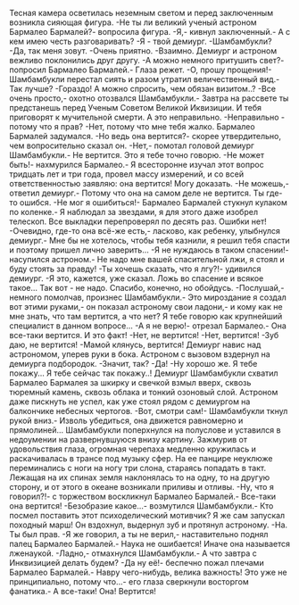   Тесная камера осветилась неземным светом и перед заключенным возникла сияющая фигура.
-Не ты ли великий ученый астроном Бармалео Бармалей?- вопросила фигура.
-Я,- кивнул заключенный.- А с кем имею честь разговаривать?
-Я - твой демиург.
-Шамбамбукли?
-Да, так меня зовут.
-Очень приятно.
-Взаимно.
Демиург и астроном вежливо поклонились друг другу.
-А можно немного притушить свет?- попросил Бармалео Бармалей.- Глаза режет.
-О, прошу прощения!- Шамбамбукли перестал сиять и разом утратил величественный вид.- Так лучше?
-Гораздо! А можно спросить, чем обязан визитом..?
-Все очень просто,- охотно отозвался Шамбамбукли.- Завтра на рассвете ты предстанешь перед Ученым Советом Великой Иквизиции. И тебя приговорят к мучительной смерти. А это неправильно.
-Неправильно - потому что я прав?
-Нет, потому что мне тебя жалко.
Бармалео Бармалей задумался.
-Но ведь она вертится?- скорее утвердительно, чем вопросительно сказал он.
-Нет,- помотал головой демиург Шамбамбукли.- Не вертится. Это я тебе точно говорю.
-Не может быть!- нахмурился Бармалео.- Я всесторонне изучал этот вопрос тридцать лет и три года, провел массу измерений, и со всей ответственностью заявляю: она вертится! Могу доказать.
-Не можешь,- ответил демиург.- Потому что она на самом деле не вертится. Ты где-то ошибся.
-Не мог я ошибиться!- Бармалео Бармалей стукнул кулаком по коленке.- Я наблюдал за звездами, я для этого даже изобрел телескоп. Все выкладки перепроверял по десять раз. Ошибки нет!
-Очевидно, где-то она всё-же есть,- ласково, как ребенку, улыбнулся демиург.- Мне бы не хотелось, чтобы тебя казнили, я решил тебя спасти и поэтому пришел лично заверить...
-Я не нуждаюсь в таком спасении!- насупился астроном.- Не надо мне вашей спасительной лжи, я стоял и буду стоять за правду!
-Ты хочешь сказать, что я лгу?!- удивился демиург.
-Я это, кажется, уже сказал. Ложь во спасение и всякое такое... Так вот - не надо. Спасибо, конечно, но обойдусь.
-Послушай,- немного помолчав, произнес Шамбамбукли.- Это мироздание я создал вот этими руками,- он показал астроному свои ладони,- и кому как не мне знать, что там вертится, а что нет? Я тебе говорю как крупнейший специалист в данном вопросе...
-А я не верю!- отрезал Бармалео.- Она все-таки вертится. И это факт!
-Нет, не вертится!
-Нет, вертится!
-Зуб даю, не вертится!
-Мамой клянусь, вертится!
Демиург навис над астрономом, уперев руки в бока. Астроном с вызовом вздернул на демиурга подбородок.
-Значит, так?
-Да!
-Ну хорошо же. Я тебе покажу... Я тебе сейчас так покажу..!
Демиург Шамбамбукли схватил Бармалео Бармалея за шкирку и свечкой взмыл вверх, сквозь тюремный камень, сквозь облака и тонкий озоновый слой. Астроном даже пискнуть не успел, как уже стоял рядом с демиургом на балкончике небесных чертогов.
-Вот, смотри сам!- Шамбамбукли ткнул рукой вниз.- Изволь убедиться, она движется равномерно и прямолиней...
Шамбамбукли поперхнулся на полуслове и уставился в недоумении на развернувшуюся внизу картину.
Зажмурив от удовольствия глаза, огромная черепаха медленно кружилась и раскачивалась в трансе под музыку сфер. На ее панцире неуклюже переминались с ноги на ногу три слона, стараясь попадать в такт. Лежащая на их спинах земля наклонялась то на одну, то на другую сторону, и от этого в океане возникали приливы и отливы.
-Ну, что я говорил?!- с торжеством воскликнул Бармалео Бармалей.- Все-таки она вертится!
-Безобразие какое...- возмутился Шамбамбукли.- Кто посмел поставить этот психоделический мотивчик? Я же сам запускал походный марш!
Он вздохнул, выдернул зуб и протянул астроному.
-На. Ты был прав.
-Я же говорил, а ты не верил,- наставительно поднял палец Бармалео Бармалей.- Наука не ошибается! Иначе она называется лженаукой.
-Ладно,- отмахнулся Шамбамбукли.- А что завтра с Инквизицией делать будем?
-Да ну её!- беспечно пожал плечами Бармалео Бармалей.- Навру чего-нибудь, велика важность! Это уже не принципиально, потому что...- его глаза сверкнули восторгом фанатика.- А все-таки! Она! Вертится!      